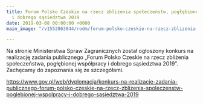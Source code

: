 ```yaml
---
title: Forum Polsko Czeskie na rzecz zbliżenia społeczeństw, pogłębionej współpracy
  i dobrego sąsiedztwa 2019
date: 2019-03-08 00:00:00 +0000
main_image: "/v1552863844/rodm/forum-polsko-czeskie-na-rzecz-zblizenia-spoleczenstw-poglebionej-wspolpracy-i-dobrego-sasiedztwa-2019.png"

---
```

Na stronie Ministerstwa Spraw Zagranicznych został ogłoszony konkurs na realizację zadania publicznego „Forum Polsko Czeskie na rzecz zbliżenia społeczeństwa, pogłębionej współpracy i dobrego sąsiedztwa 2019”. Zachęcamy do zapoznania się ze szczegółami.<!--more-->

<https://www.gov.pl/web/dyplomacja/konkurs-na-realizacje-zadania-publicznego-forum-polsko-czeskie-na-rzecz-zblizenia-spoleczenstw-poglebionej-wspolpracy-i-dobrego-sasiedztwa-2019>
